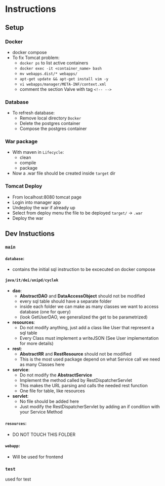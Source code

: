 # Instructions

## Setup

### Docker
- docker compose
- To fix Tomcat problem:
  - `docker ps` to list active containers
  - `docker exec -it <container_name> bash`
  - `mv webapps.dist/* webapps/`
  - `apt-get update && apt-get install vim -y`
  - `vi webapps/manager/META-INF/context.xml`
  - comment the section Valve with tag `<!-- -->`

### Database
- To refresh database:
  - Remove local directory `Docker`
  - Delete the postgres container
  - Compose the postgres container

### War package
- With maven in `Lifecycle`:
  - clean
  - compile
  - package
- Now a .war file should be created inside `target` dir

### Tomcat Deploy
- From localhost:8080 tomcat page
- Login into manager app
- Undeploy the war if already up
- Select from deploy menu the file to be deployed `target/` -> `.war`
- Deploy the war

## Dev Instuctions
### `main`
#### `database`:
- contains the initial sql instruction to be excecuted on docker compose

#### `java/it/dei/unipd/cyclek`
- **dao**: 
  - **AbstractDAO** and **DataAccessObject** should not be modified
  - every sql table should have a separate folder
  - inside each folder we can make as many classes we want to access database (one for query)
  - (look GetUserDAO, we generalized the get to be parametrized)
- **resources**:
  - Do not modify anything, just add a class like User that represent a sql table
  - Every Class must implement a writeJSON (See User implementation for more details)
- **rest**: 
  - **AbstractRR** and **RestResource** should not be modified
  - This is the most used package depend on what Service call we need as many Classes here
- **service**: 
  - Do not modify the **AbstractService**
  - Implement the method called by RestDispatcherServlet
  - This makes the URL parsing and calls the needed rest function
  - One file for table, like resources
- **servlet**: 
  - No file should be added here
  - Just modify the RestDispatcherServlet by adding an if condition with your Service Method

#### `resources`:
- DO NOT TOUCH THIS FOLDER

#### `webapp`:
- Will be used for frontend

### `test`
used for test
